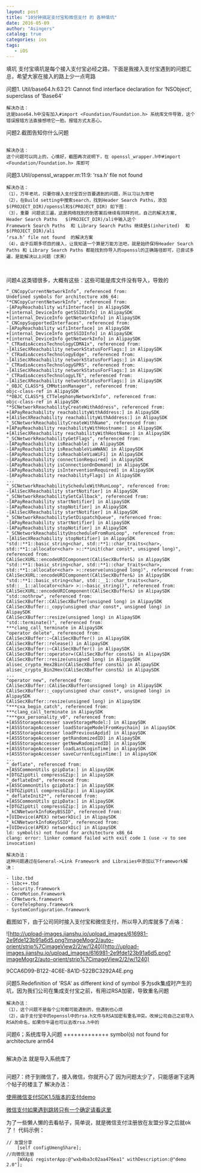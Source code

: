 ```yaml
---
layout: post
title: "10分钟搞定支付宝和微信支付 的 各种填坑"
date: 2016-05-09
author: "Asingers"
catalog: true
categories: ios
tags:
   - iOS
---
```

填坑
支付宝填坑是每个接入支付宝必经之路，下面是我接入支付宝遇到的问题汇总，希望大家在接入的路上少一点弯路

问题1. Util/base64.h:63:21: Cannot find interface declaration for ‘NSObject’, superclass of ‘Base64’

    解决办法：
    这是base64.h中没有加入#import <Foundation/Foundation.h> 系统库文件导致，这个错误报错方法直接想喷它一脸。报错方式太恶心。


问题2.截图告知你什么问题


<img src="http://upload-images.jianshu.io/upload_images/616981-d6540c725f3801a4.png?imageMogr2/auto-orient/strip%7CimageView2/2/w/1240" alt="" class="shadow"/>




    解决办法：
    这个问题可以同上的，心情好，截图再次说明下，在 openssl_wrapper.h中#import <Foundation/Foundation.h> 库即可


问题3.Util/openssl_wrapper.m:11:9: ‘rsa.h’ file not found

    解决办法：
    （1），万年老坑，只要你接入支付宝百分百要遇到的问题，所以习以为常吧
    （2），在Build setting中搜索search，找到Header Search Paths，添加$(PROJECT_DIR)/openssl和$(PROJECT_DIR) 如下图：
    （3），重要 问题说三遍，这是网络找到的到答案后继续有同样的坑，自己的解决方案,
    Header Search Paths   $(PROJECT_DIR)/ali中输入这个
    Framework Search Paths  和 Library Search Paths 继续是$(inherited)  和  $(PROJECT_DIR)/ali
    ‘rsa.h’ file not found  的解决方案
    （4），由于后期多项目的接入，让我知道一个算是万能方法吧，就是始终保持Header Search Paths 和 Library Search Paths 都能找到你导入的openssl的正确路径即可，已尝试多遍，是能解决以上问题（求黑）


<img src="http://upload-images.jianshu.io/upload_images/616981-b71f879b0c85fb6a.png?imageMogr2/auto-orient/strip%7CimageView2/2/w/1240" alt="" class="shadow"/>


<img src="http://upload-images.jianshu.io/upload_images/616981-e833ce4b6bd3cb57.png?imageMogr2/auto-orient/strip%7CimageView2/2/w/1240" alt="" class="shadow"/>




问题4.这类错很多，大概有这些：这些可能是库文件没有导入，导致的


```
“_CNCopyCurrentNetworkInfo”, referenced from:
Undefined symbols for architecture x86_64:
"*CNCopyCurrentNetworkInfo", referenced from:
-[APayReachability wifiInterface] in AlipaySDK
+[internal_DeviceInfo getSSIDInfo] in AlipaySDK
+[internal_DeviceInfo getNetworkInfo] in AlipaySDK
"_CNCopySupportedInterfaces", referenced from:
-[APayReachability wifiInterface] in AlipaySDK
+[internal_DeviceInfo getSSIDInfo] in AlipaySDK
+[internal_DeviceInfo getNetworkInfo] in AlipaySDK
"_CTRadioAccessTechnologyCDMA1x", referenced from:
-[AliSecXReachability networkStatusForFlags:] in AlipaySDK
"_CTRadioAccessTechnologyEdge", referenced from:
-[AliSecXReachability networkStatusForFlags:] in AlipaySDK
"_CTRadioAccessTechnologyGPRS", referenced from:
-[AliSecXReachability networkStatusForFlags:] in AlipaySDK
"_CTRadioAccessTechnologyLTE", referenced from:
-[AliSecXReachability networkStatusForFlags:] in AlipaySDK
"_OBJC_CLASS*$_CMMotionManager", referenced from:
objc-class-ref in AlipaySDK
"*OBJC_CLASS*$_CTTelephonyNetworkInfo", referenced from:
objc-class-ref in AlipaySDK
"*SCNetworkReachabilityCreateWithAddress", referenced from:
+[APayReachability reachabilityWithAddress:] in AlipaySDK
+[AliSecXReachability reachabilityWithAddress:] in AlipaySDK
"_SCNetworkReachabilityCreateWithName", referenced from:
+[APayReachability reachabilityWithHostname:] in AlipaySDK
+[AliSecXReachability reachabilityWithHostName:] in AlipaySDK
"_SCNetworkReachabilityGetFlags", referenced from:
-[APayReachability isReachable] in AlipaySDK
-[APayReachability isReachableViaWWAN] in AlipaySDK
-[APayReachability isReachableViaWiFi] in AlipaySDK
-[APayReachability connectionRequired] in AlipaySDK
-[APayReachability isConnectionOnDemand] in AlipaySDK
-[APayReachability isInterventionRequired] in AlipaySDK
-[APayReachability reachabilityFlags] in AlipaySDK
...
"_SCNetworkReachabilityScheduleWithRunLoop", referenced from:
-[AliSecXReachability startNotifier] in AlipaySDK
"_SCNetworkReachabilitySetCallback", referenced from:
-[APayReachability startNotifier] in AlipaySDK
-[APayReachability stopNotifier] in AlipaySDK
-[AliSecXReachability startNotifier] in AlipaySDK
"_SCNetworkReachabilitySetDispatchQueue", referenced from:
-[APayReachability startNotifier] in AlipaySDK
-[APayReachability stopNotifier] in AlipaySDK
"_SCNetworkReachabilityUnscheduleFromRunLoop", referenced from:
-[AliSecXReachability stopNotifier] in AlipaySDK
"std::**1::basic_string<char, std::**1::char_traits<char>, std::**1::allocator<char> >::**init(char const*, unsigned long)", referenced from:
CAliSecXURL::encodeURIComponent(CAliSecXBuffer&) in AlipaySDK
"std::**1::basic_string<char, std::**1::char_traits<char>, std::**1::allocator<char> >::reserve(unsigned long)", referenced from:
CAliSecXURL::encodeURIComponent(CAliSecXBuffer&) in AlipaySDK
"std::**1::basic_string<char, std::__1::char_traits<char>, std::__1::allocator<char> >::~basic_string()", referenced from:
CAliSecXURL::encodeURIComponent(CAliSecXBuffer&) in AlipaySDK
"std::nothrow", referenced from:
CAliSecXBuffer::CAliSecXBuffer(unsigned long) in AlipaySDK
CAliSecXBuffer::_copy(unsigned char const*, unsigned long) in AlipaySDK
CAliSecXBuffer::resize(unsigned long) in AlipaySDK
"std::terminate()", referenced from:
***clang_call_terminate in AlipaySDK
"operator delete", referenced from:
CAliSecXBuffer::~CAliSecXBuffer() in AlipaySDK
CAliSecXBuffer::release() in AlipaySDK
CAliSecXBuffer::~CAliSecXBuffer() in AlipaySDK
CAliSecXBuffer::operator=(CAliSecXBuffer const&) in AlipaySDK
CAliSecXBuffer::resize(unsigned long) in AlipaySDK
alisec_crypto_Hex2Bin(CAliSecXBuffer const&) in AlipaySDK
alisec_crypto_Bin2Hex(CAliSecXBuffer const&) in AlipaySDK
...
"operator new", referenced from:
CAliSecXBuffer::CAliSecXBuffer(unsigned long) in AlipaySDK
CAliSecXBuffer::_copy(unsigned char const*, unsigned long) in AlipaySDK
CAliSecXBuffer::resize(unsigned long) in AlipaySDK
"***cxa_begin_catch", referenced from:
***clang_call_terminate in AlipaySDK
"***gxx_personality_v0", referenced from:
+[ASSStorageAccesser saveStorageModel:] in AlipaySDK
+[ASSStorageAccesser loadStorageModelFromKeychain] in AlipaySDK
+[ASSStorageAccesser loadPreviousApdid] in AlipaySDK
+[ASSStorageAccesser getRandomizedID] in AlipaySDK
+[ASSStorageAccesser getNewRadomizedID] in AlipaySDK
+[ASSStorageAccesser loadLastLoginTime] in AlipaySDK
+[ASSStorageAccesser saveCurrentLoginTime:] in AlipaySDK
...
"_deflate", referenced from:
+[ASSCommonUtils gzipData:] in AlipaySDK
+[DTGZipUtil compressGZip:] in AlipaySDK
"_deflateEnd", referenced from:
+[ASSCommonUtils gzipData:] in AlipaySDK
+[DTGZipUtil compressGZip:] in AlipaySDK
"_deflateInit2*", referenced from:
+[ASSCommonUtils gzipData:] in AlipaySDK
+[DTGZipUtil compressGZip:] in AlipaySDK
"_kCNNetworkInfoKeyBSSID", referenced from:
+[UIDevice(APEX) networkDic] in AlipaySDK
"_kCNNetworkInfoKeySSID", referenced from:
+[UIDevice(APEX) networkDic] in AlipaySDK
ld: symbol(s) not found for architecture x86_64
clang: error: linker command failed with exit code 1 (use -v to see invocation)
```
    解决办法：
    这种问题通过在General->Link Framework and Libraiies中添加以下framework解决：
    
    - libz.tbd
    - libc++.tbd
    - Security.framework
    - CoreMotion.Framework
    - CFNetwork.framework
    - CoreTelephony.framework
    - SystemConfiguration.framework


截图如下，由于公司同时接入支付宝和微信支付，所以导入的库就多了点咯：

![http://upload-images.jianshu.io/upload_images/616981-2e9fde123b91a6d5.png?imageMogr2/auto-orient/strip%7CimageView2/2/w/1240](http://upload-images.jianshu.io/upload_images/616981-2e9fde123b91a6d5.png?imageMogr2/auto-orient/strip%7CimageView2/2/w/1240)

9CCA6D99-B122-4C6E-8A1D-522BC3292A4E.png


问题5.Redefinition of 'RSA' as different kind of symbol  多为sdk集成时产生的坑，因为我们公司在集成支付宝之前，有用过RSA加密，导致重名问题

    解决办法：
    （1），这个问题不是每个公司都可能遇到的，但遇到也心烦
    （2），由于支付宝中的openssl中的rsa.h文件与RSA加密有重名冲突。改掉公司自己之前导入RSA的命名，如果你牛逼也可以去改rsa.h中的


问题6；系统库导入问题
+++++++++++++
symbol(s) not found for architecture arm64


<img src="http://upload-images.jianshu.io/upload_images/616981-52c8b3ed04cf400f.png?imageMogr2/auto-orient/strip%7CimageView2/2/w/1240" alt="" class="shadow"/> 

解决办法
就是导入系统库了


<img src="http://upload-images.jianshu.io/upload_images/616981-3a750ed6a81bdc43.png?imageMogr2/auto-orient/strip%7CimageView2/2/w/1240" alt="" class="shadow"/> 


问题7：终于到微信了，接入微信，你就开心了
因为问题太少了，只能感谢下这两个帖子的楼主了
解决办法：  

[使用微信支付SDK1.5版本的支付demo](http://www.cocoachina.com/bbs/read.php?tid-309177-page-1.html)  

[微信支付如果遇到跳转只有一个确定请看这里](http://www.cocoachina.com/bbs/read.php?tid-321546.html)

为了一些懒人懒的去看帖子，简单说，就是微信支付注册放在友盟分享之后就ok了！
代码示例：

    // 友盟分享
        [self configUmengShare];
    //向微信注册
        [WXApi registerApp:@"wxb4ba3c02aa476ea1" withDescription:@"demo 2.0"];


